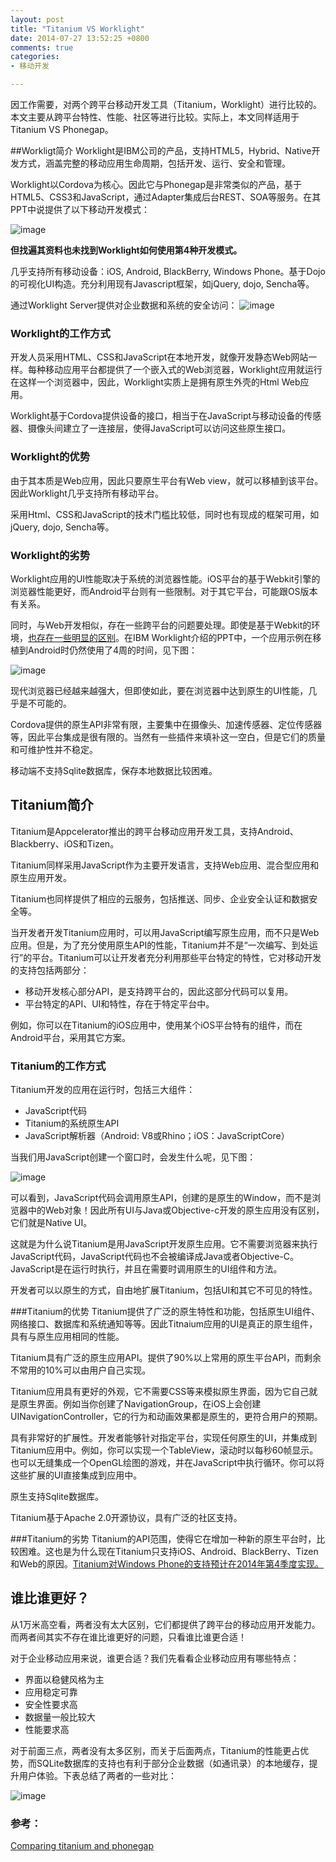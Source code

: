 ```yaml
---
layout: post
title: "Titanium VS Worklight"
date: 2014-07-27 13:52:25 +0800
comments: true
categories: 
- 移动开发

---
```


因工作需要，对两个跨平台移动开发工具（Titanium，Worklight）进行比较的。本文主要从跨平台特性、性能、社区等进行比较。实际上，本文同样适用于Titanium VS Phonegap。

<!--more-->

##Workligt简介
Worklight是IBM公司的产品，支持HTML5，Hybrid、Native开发方式，涵盖完整的移动应用生命周期，包括开发、运行、安全和管理。

Worklight以Cordova为核心。因此它与Phonegap是非常类似的产品，基于HTML5、CSS3和JavaScript，通过Adapter集成后台REST、SOA等服务。在其PPT中说提供了以下移动开发模式：

![image](/myresource/images/image_blog_2014-07-27_15.16.22.png)

**但找遍其资料也未找到Worklight如何使用第4种开发模式。**

几乎支持所有移动设备：iOS, Android, BlackBerry, Windows Phone。基于Dojo的可视化UI构造。充分利用现有Javascript框架，如jQuery, dojo, Sencha等。

通过Worklight Server提供对企业数据和系统的安全访问：
![image](/myresource/images/image_blog_2014-07-27_15.10.37.png)

### Worklight的工作方式

开发人员采用HTML、CSS和JavaScript在本地开发，就像开发静态Web网站一样。每种移动应用平台都提供了一个嵌入式的Web浏览器，Worklight应用就运行在这样一个浏览器中，因此，Worklight实质上是拥有原生外壳的Html Web应用。

Worklight基于Cordova提供设备的接口，相当于在JavaScript与移动设备的传感器、摄像头间建立了一连接层，使得JavaScript可以访问这些原生接口。

### Worklight的优势
由于其本质是Web应用，因此只要原生平台有Web view，就可以移植到该平台。因此Worklight几乎支持所有移动平台。

采用Html、CSS和JavaScript的技术门槛比较低，同时也有现成的框架可用，如jQuery, dojo, Sencha等。

### Worklight的劣势
Worklight应用的UI性能取决于系统的浏览器性能。iOS平台的基于Webkit引擎的浏览器性能更好，而Android平台则有一些限制。对于其它平台，可能跟OS版本有关系。

同时，与Web开发相似，存在一些跨平台的问题要处理。即使是基于Webkit的环境，[也存在一些明显的区别](http://westcoastlogic.com/slides/debug-mobile/#/17)。在IBM Worklight介绍的PPT中，一个应用示例在移植到Android时仍然使用了4周的时间，见下图：

![image](/myresource/images/image_blog_2014-07-27_18.46.36.png)

现代浏览器已经越来越强大，但即使如此，要在浏览器中达到原生的UI性能，几乎是不可能的。

Cordova提供的原生API非常有限，主要集中在摄像头、加速传感器、定位传感器等，因此平台集成是很有限的。当然有一些插件来填补这一空白，但是它们的质量和可维护性并不稳定。

移动端不支持Sqlite数据库，保存本地数据比较困难。

## Titanium简介
Titanium是Appcelerator推出的跨平台移动应用开发工具，支持Android、Blackberry、iOS和Tizen。

Titanium同样采用JavaScript作为主要开发语言，支持Web应用、混合型应用和原生应用开发。

Titanium也同样提供了相应的云服务，包括推送、同步、企业安全认证和数据安全等。

当开发者开发Titanium应用时，可以用JavaScript编写原生应用，而不只是Web应用。但是，为了充分使用原生API的性能，Titanium并不是“一次编写、到处运行”的平台。Titanium可以让开发者充分利用那些平台特定的特性，它对移动开发的支持包括两部分：

* 移动开发核心部分API，是支持跨平台的，因此这部分代码可以复用。
* 平台特定的API、UI和特性，存在于特定平台中。

例如，你可以在Titanium的iOS应用中，使用某个iOS平台特有的组件，而在Android平台，采用其它方案。

### Titanium的工作方式
Titanium开发的应用在运行时，包括三大组件：

* JavaScript代码
* Titanium的系统原生API
* JavaScript解析器（Android: V8或Rhino；iOS：JavaScriptCore）

当我们用JavaScript创建一个窗口时，会发生什么呢，见下图：

![image](/myresource/images/images_download_attachments_35621751_create_proxy.png)

可以看到，JavaScript代码会调用原生API，创建的是原生的Window，而不是浏览器中的Web对象！因此所有UI与Java或Objective-c开发的原生应用没有区别，它们就是Native UI。

这就是为什么说Titanium是用JavaScript开发原生应用。它不需要浏览器来执行JavaScript代码，JavaScript代码也不会被编译成Java或者Objective-C。JavaScript是在运行时执行，并且在需要时调用原生的UI组件和方法。

开发者可以以原生的方式，自由地扩展Titanium，包括UI和其它不可见的特性。

###Titanium的优势
Titanium提供了广泛的原生特性和功能，包括原生UI组件、网络接口、数据库和系统通知等等。因此Titnaium应用的UI是真正的原生组件，具有与原生应用相同的性能。

Titanium具有广泛的原生应用API。提供了90%以上常用的原生平台API，而剩余不常用的10%可以由用户自己实现。

Titanium应用具有更好的外观，它不需要CSS等来模拟原生界面，因为它自己就是原生界面。例如当你创建了NavigationGroup，在iOS上会创建UINavigationController，它的行为和动画效果都是原生的，更符合用户的预期。

具有非常好的扩展性。开发者能够针对指定平台，实现任何原生的UI，并集成到Titanium应用中。例如，你可以实现一个TableView，滚动时以每秒60帧显示。也可以无缝集成一个OpenGL绘图的游戏，并在JavaScript中执行循环。你可以将这些扩展的UI直接集成到应用中。

原生支持Sqlite数据库。

Titanium基于Apache 2.0开源协议，具有广泛的社区支持。

###Titanium的劣势
Titanium的API范围，使得它在增加一种新的原生平台时，比较困难。这也是为什么现在Titanium只支持iOS、Android、BlackBerry、Tizen和Web的原因。[Titanium对Windows Phone的支持预计在2014年第4季度实现。](http://www.appcelerator.com/blog/2014/01/windows-8-support-whats-going-on/)

## 谁比谁更好？
从1万米高空看，两者没有太大区别，它们都提供了跨平台的移动应用开发能力。而两者间其实不存在谁比谁更好的问题，只看谁比谁更合适！

对于企业移动应用来说，谁更合适？我们先看看企业移动应用有哪些特点：

* 界面以稳健风格为主
* 应用稳定可靠
* 安全性要求高
* 数据量一般比较大
* 性能要求高

对于前面三点，两者没有太多区别，而关于后面两点，Titanium的性能更占优势，而SQLite数据库的支持也有利于部分企业数据（如通讯录）的本地缓存，提升用户体验。下表总结了两者的一些对比：

![image](/myresource/images/image_blog_2014-07-27_18.41.36.png)


### 参考：
[Comparing titanium and phonegap](http://www.appcelerator.com/blog/2012/05/comparing-titanium-and-phonegap/)
